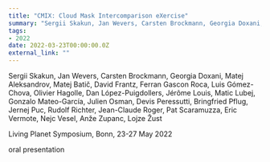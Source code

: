 ```yaml
---
title: "CMIX: Cloud Mask Intercomparison eXercise"
summary: "Sergii Skakun, Jan Wevers, Carsten Brockmann, Georgia Doxani, Matej Aleksandrov, Matej Batič, David Frantz, Ferran Gascon Roca, Luis Gómez-Chova, Olivier Hagolle, Dan López-Puigdollers, Jérôme Louis, Matic Lubej, Gonzalo Mateo-García, Julien Osman, Devis Peressutti, Bringfried Pflug, Jernej Puc, Rudolf Richter, Jean-Claude Roger, Pat Scaramuzza, Eric Vermote, Nejc Vesel, Anže Zupanc, Lojze Žust @ Living Planet Symposium, Bonn, 23-27 May 2022"
tags:
- 2022
date: 2022-03-23T00:00:00.0Z
external_link: ""
---
```


Sergii Skakun, Jan Wevers, Carsten Brockmann, Georgia Doxani, Matej Aleksandrov, Matej Batič, David Frantz, Ferran Gascon Roca, Luis Gómez-Chova, Olivier Hagolle, Dan López-Puigdollers, Jérôme Louis, Matic Lubej, Gonzalo Mateo-García, Julien Osman, Devis Peressutti, Bringfried Pflug, Jernej Puc, Rudolf Richter, Jean-Claude Roger, Pat Scaramuzza, Eric Vermote, Nejc Vesel, Anže Zupanc, Lojze Žust

Living Planet Symposium, Bonn, 23-27 May 2022

oral presentation
